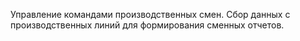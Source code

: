 Управление командами производственных смен. Сбор данных с производственных линий для формирования сменных отчетов. 
